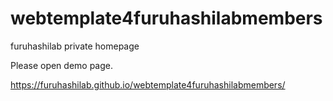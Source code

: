 # webtemplate4furuhashilabmembers
furuhashilab private homepage

Please open demo page.

https://furuhashilab.github.io/webtemplate4furuhashilabmembers/
